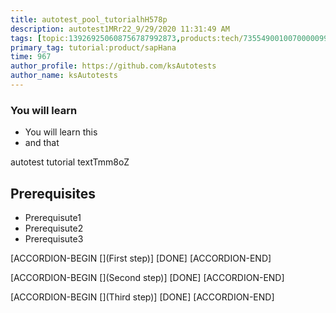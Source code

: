 ```yaml
---
title: autotest_pool_tutorialhH578p
description: autotest1MRr22_9/29/2020 11:31:49 AM
tags: [topic:139269250608756787992873,products:tech/73554900100700000996,tutorial:experience/advanced]
primary_tag: tutorial:product/sapHana
time: 967
author_profile: https://github.com/ksAutotests
author_name: ksAutotests
---
```

### You will learn
- You will learn this
- and that

autotest tutorial textTmm8oZ

## Prerequisites
- Prerequisute1
- Prerequisute2
- Prerequisute3

[ACCORDION-BEGIN [](First step)]
[DONE]
[ACCORDION-END]

[ACCORDION-BEGIN [](Second step)]
[DONE]
[ACCORDION-END]

[ACCORDION-BEGIN [](Third step)]
[DONE]
[ACCORDION-END]

